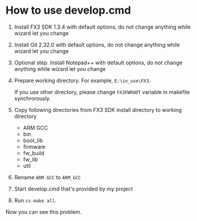 # How to use develop.cmd

1. Install FX3 SDK 1.3.4 with default options, do not change anything while wizard let you change
2. Install Git 2.32.0 with default options, do not change anything while wizard let you change
3. Optional step. Install Notepad++ with default options, do not change anything while wizard let you change
4. Prepare working directory. For example, `E:\in_use\FX3`.

   If you use other directory, please change `FX3FWROOT` variable in makefile synchrorously.

5. Copy following directories from FX3 SDK install directory to working directory
   * ARM GCC
   * bin
   * boot_lib
   * firmware
   * fw_build
   * fw_lib
   * util
6. Rename `ARM GCC` to `ARM_GCC`
7. Start develop.cmd that's provided by my project
8. Run `cs-make all`.

Now you can see this problem.
